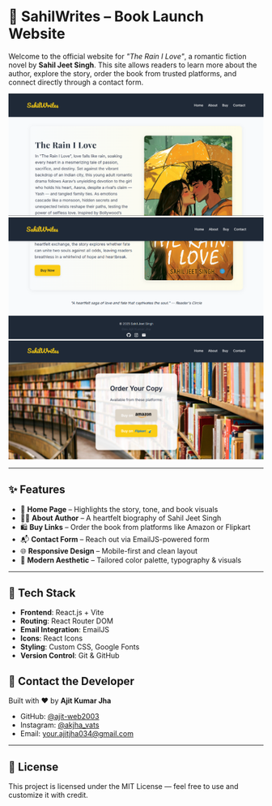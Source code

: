 # 📖 SahilWrites – Book Launch Website

Welcome to the official website for *"The Rain I Love"*, a romantic fiction novel by **Sahil Jeet Singh**. This site allows readers to learn more about the author, explore the story, order the book from trusted platforms, and connect directly through a contact form.

![Website Preview](./Previews/Screenshot%202025-06-24%20224233.png)
![Website Preview2](./Previews/Screenshot%202025-06-24%20224252.png)
![Website Preview3](./Previews/Screenshot%202025-06-24%20224333.png)



---

## ✨ Features

- 📘 **Home Page** – Highlights the story, tone, and book visuals
- 🧑‍💼 **About Author** – A heartfelt biography of Sahil Jeet Singh
- 🛍️ **Buy Links** – Order the book from platforms like Amazon or Flipkart
- 📬 **Contact Form** – Reach out via EmailJS-powered form
- 🌐 **Responsive Design** – Mobile-first and clean layout
- 🎨 **Modern Aesthetic** – Tailored color palette, typography & visuals

---

## 🚀 Tech Stack

- **Frontend**: React.js + Vite
- **Routing**: React Router DOM
- **Email Integration**: EmailJS
- **Icons**: React Icons
- **Styling**: Custom CSS, Google Fonts
- **Version Control**: Git & GitHub



## 📧 Contact the Developer

Built with ❤️ by **Ajit Kumar Jha**

- GitHub: [@ajit-web2003](https://github.com/ajit-web2003)
- Instagram: [@akjha_vats](https://instagram.com/akjha_vats)
- Email: [your.ajitjha034@gmail.com](mailto:your.ajitjha034@gmail.com)

---

## 📝 License

This project is licensed under the MIT License — feel free to use and customize it with credit.





